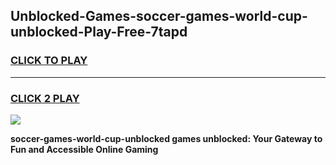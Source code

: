 
## Unblocked-Games-soccer-games-world-cup-unblocked-Play-Free-7tapd
<h3>
<a href="https://premium76.site?title=soccer-games-world-cup-unblocked&ref=09A">CLICK TO PLAY</a></h3>
<hr>

<h3>
<a href="https://premium76.site?title=soccer-games-world-cup-unblocked&ref=09A">CLICK 2 PLAY</a>
  
</h3>

<a href="https://premium76.site?title=soccer-games-world-cup-unblocked&ref=09A"><img src="https://clearcache.store/games.png"></a>


**soccer-games-world-cup-unblocked games unblocked: Your Gateway to Fun and Accessible Online Gaming**
